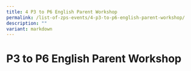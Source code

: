 ```yaml
---
title: 4 P3 to P6 English Parent Workshop
permalink: /list-of-zps-events/4-p3-to-p6-english-parent-workshop/
description: ""
variant: markdown
---
```

# **P3 to P6 English Parent Workshop**